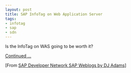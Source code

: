 ```yaml
---
layout: post
title: SAP InfoTag on Web Application Server
tags:
- infotag
- sap
- sdn
---
```



Is the InfoTag on WAS going to be worth it?

[Continued …](http://weblogs.sdn.sap.com/pub/wlg/70)

[From [SAP Developer Network SAP Weblogs by DJ Adams](https://www.sdn.sap.com/irj/scn/weblogs?blog=/pub/u/251850060)]


